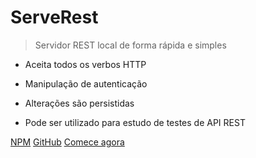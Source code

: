 # ServeRest

> Servidor REST local de forma rápida e simples

- Aceita todos os verbos HTTP
- Manipulação de autenticação
- Alterações são persistidas


- Pode ser utilizado para estudo de testes de API REST

[NPM](https://npmjs.com/package/serverest)
[GitHub](https://github.com/PauloGoncalvesBH/serverest)
[Comece agora](?id=comece-agora)